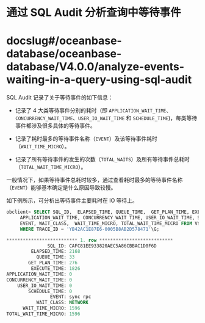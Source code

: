# 通过 SQL Audit 分析查询中等待事件

# docslug#/oceanbase-database/oceanbase-database/V4.0.0/analyze-events-waiting-in-a-query-using-sql-audit

SQL Audit 记录了关于等待事件的如下信息：

* 记录了 4 大类等待事件分别的耗时（即 `APPLICATION_WAIT_TIME`、`CONCURRENCY_WAIT_TIME`、`USER_IO_WAIT_TIME` 和 `SCHEDULE_TIME`)，每类等待事件都涉及很多具体的等待事件。

* 记录了耗时最多的等待事件名称（`EVENT`）及该等待事件耗时（`WAIT_TIME_MICRO`）。

* 记录了所有等待事件的发生的次数（`TOTAL_WAITS`）及所有等待事件总耗时（`TOTAL_WAIT_TIME_MICRO`）。

一般情况下，如果等待事件总耗时较多，通过查看耗时最多的等待事件名称（`EVENT`）能够基本确定是什么原因导致较慢。

如下例所示，可分析出等待事件主要耗时在 IO 等待上。

```sql
obclient> SELECT SQL_ID,  ELAPSED_TIME, QUEUE_TIME,  GET_PLAN_TIME, EXECUTE_TIME, 
     APPLICATION_WAIT_TIME, CONCURRENCY_WAIT_TIME, USER_IO_WAIT_TIME, SCHEDULE_TIME,
     EVENT, WAIT_CLASS,  WAIT_TIME_MICRO, TOTAL_WAIT_TIME_MICRO FROM V$OB_SQL_AUDIT 
     WHERE TRACE_ID = 'YB42AC1E87E6-0005B8AB2D578471'\G;

************************** 1. row ***************************
               SQL_ID: CAFC81EE933820AEC5A86CBBAC1D0F6D
         ELAPSED_TIME: 2168
           QUEUE_TIME: 33
        GET_PLAN_TIME: 276
         EXECUTE_TIME: 1826
APPLICATION_WAIT_TIME: 0
CONCURRENCY_WAIT_TIME: 0
    USER_IO_WAIT_TIME: 0
        SCHEDULE_TIME: 0
                EVENT: sync rpc
           WAIT_CLASS: NETWORK
      WAIT_TIME_MICRO: 1596
TOTAL_WAIT_TIME_MICRO: 1596
```
